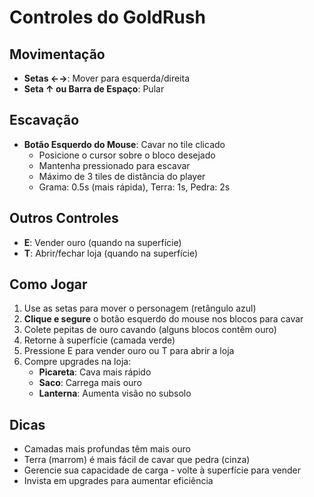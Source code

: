 # Controles do GoldRush

## Movimentação
- **Setas ←→**: Mover para esquerda/direita
- **Seta ↑ ou Barra de Espaço**: Pular

## Escavação
- **Botão Esquerdo do Mouse**: Cavar no tile clicado
  - Posicione o cursor sobre o bloco desejado
  - Mantenha pressionado para escavar
  - Máximo de 3 tiles de distância do player
  - Grama: 0.5s (mais rápida), Terra: 1s, Pedra: 2s

## Outros Controles
- **E**: Vender ouro (quando na superfície)
- **T**: Abrir/fechar loja (quando na superfície)

## Como Jogar
1. Use as setas para mover o personagem (retângulo azul)
2. **Clique e segure** o botão esquerdo do mouse nos blocos para cavar
3. Colete pepitas de ouro cavando (alguns blocos contêm ouro)
4. Retorne à superfície (camada verde)
5. Pressione E para vender ouro ou T para abrir a loja
6. Compre upgrades na loja:
   - **Picareta**: Cava mais rápido
   - **Saco**: Carrega mais ouro
   - **Lanterna**: Aumenta visão no subsolo

## Dicas
- Camadas mais profundas têm mais ouro
- Terra (marrom) é mais fácil de cavar que pedra (cinza)
- Gerencie sua capacidade de carga - volte à superfície para vender
- Invista em upgrades para aumentar eficiência